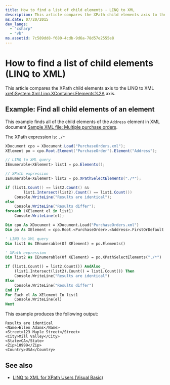 ```yaml
---
title: How to find a list of child elements - LINQ to XML
description: This article compares the XPath child elements axis to the LINQ to XML XContainer.Elements axis.
ms.date: 07/20/2015
dev_langs:
  - "csharp"
  - "vb"
ms.assetid: 7c589dd8-f680-4cdb-9d6a-78d57e2555e8
---
```


# How to find a list of child elements (LINQ to XML)

This article compares the XPath child elements axis to the LINQ to XML <xref:System.Xml.Linq.XContainer.Elements%2A> axis.

## Example: Find all child elements of an element

This example finds all of the child elements of the `Address` element in XML document [Sample XML file: Multiple purchase orders](sample-xml-file-multiple-purchase-orders.md).

The XPath expression is: `./*`

```csharp
XDocument cpo = XDocument.Load("PurchaseOrders.xml");
XElement po = cpo.Root.Element("PurchaseOrder").Element("Address");

// LINQ to XML query
IEnumerable<XElement> list1 = po.Elements();

// XPath expression
IEnumerable<XElement> list2 = po.XPathSelectElements("./*");

if (list1.Count() == list2.Count() &&
        list1.Intersect(list2).Count() == list1.Count())
    Console.WriteLine("Results are identical");
else
    Console.WriteLine("Results differ");
foreach (XElement el in list1)
    Console.WriteLine(el);
```

```vb
Dim cpo As XDocument = XDocument.Load("PurchaseOrders.xml")
Dim po As XElement = cpo.Root.<PurchaseOrder>.<Address>.FirstOrDefault

' LINQ to XML query
Dim list1 As IEnumerable(Of XElement) = po.Elements()

' XPath expression
Dim list2 As IEnumerable(Of XElement) = po.XPathSelectElements("./*")

If (list1.Count() = list2.Count()) AndAlso _
    (list1.Intersect(list2).Count() = list1.Count()) Then
    Console.WriteLine("Results are identical")
Else
    Console.WriteLine("Results differ")
End If
For Each el As XElement In list1
    Console.WriteLine(el)
Next
```

This example produces the following output:

```output
Results are identical
<Name>Ellen Adams</Name>
<Street>123 Maple Street</Street>
<City>Mill Valley</City>
<State>CA</State>
<Zip>10999</Zip>
<Country>USA</Country>
```

## See also

- [LINQ to XML for XPath Users (Visual Basic)](../../visual-basic/programming-guide/concepts/linq/linq-to-xml-for-xpath-users.md)
